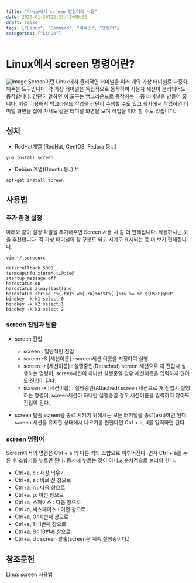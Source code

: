 ```yaml
---
title: "리눅스에서 screen 명령어의 사용"
date: 2020-01-30T22:33:42+09:00
draft: false
tags: ["Linux", "Command", "리눅스", "명령어"]
categories: ["Linux"]
---
```


# Linux에서 screen 명령어란?
![image](https://user-images.githubusercontent.com/152094/76447227-a8585300-640b-11ea-8de9-a135513f932a.png)
Screen이란 Linux에서 물리적인 터미널을 여러 개의 가상 터미널로 다중화해주는 도구입니다. 각 가상 터미널은 독립적으로 동작하며 사용자 세션이 분리되어도 동작합니다. 간단히 말하면 이 도구는 백그라운드로 동작하는 다중 터미널을 만들어 줍니다. 이걸 이용해서 백그라운드 작업을 간단히 수행할 수도 있고 회사에서 작업하던 터미널 화면을 집에 가서도 같은 터미널 화면을 보며 작업을 이어 할 수도 있습니다.

## 설치
- RedHat계열 (RedHat, CentOS, Fedora 등...)
```
yum install screen
```

- Debian 계열(Ubuntu 등..) #
```
apt-get install screen
```

## 사용법
### 추가 환경 설정
아래와 같이 설정 파일을 추가해주면 Screen 사용 시 좀 더 편해집니다. 적용하시는 것을 추천합니다. 각 가상 터미널의 창 구분도 되고 시계도 표시되는 등 더 보기 편해집니다.
```
vim ~/.screenrc
```

```
defscrollback 5000
termcapinfo xterm* ti@:te@
startup_message off
hardstatus on
hardstatus alwayslastline
hardstatus string "%{.bW}%-w%{.rW}%n*%t%{-}%+w %= %c ${USER}@%H"
bindkey -k k1 select 0
bindkey -k k2 select 1
bindkey -k k3 select 2
```

### screen 진입과 탈출
- screen 진입
  * screen : 일반적인 진입
  * screen -S [세션이름] : screen세션 이름을 지정하여 실행
  * screen -r [세션이름] : 실행중인(Detached) screen 세션으로 재 진입시 실행하는 명령어, screen세션이 하나만 실행중일 경우 세션이름을 입력하지 않아도 진입이 된다.
  * screen -x [세션이름] : 실행중인(Attached) screen 세션으로 재 진입시 실행하는 명령어, screen세션이 하나만 실행중일 경우 세션이름을 입력하지 않아도 진입이 된다.

- screen 탈출 
  screen을 종료 시키기 위해서는 모든 터미널을 종료(exit)하면 된다. screen 세션을 유지한 상태에서 나오기를 원한다면 Ctrl + a, d를 입력하면 된다.

### screen 명령어
Screen에서의 명령은 Ctrl + a 와 다른 키의 조합으로 이루어진다. 먼저 Ctrl + a를 누른 후 조합키를 누르면 된다. 동시에 누르는 것이 아니고 순차적으로 눌러야 한다.
- Ctrl+a, c : 새창 띄우기
- Ctrl+a, a : 바로 전 창으로
- Ctrl+a, n : 다음 창으로
- Ctrl+a, p: 이전 창으로
- Ctrl+a, 스페이스 : 다음 창으로
- Ctrl+a, 백스페이스 : 이전 창으로
- Ctrl+a, 0 : 0번째 창으로
- Ctrl+a, 1 : 1번째 창으로
- Ctrl+a, 9 : 10번째 창으로
- Ctrl+a, d : screen 탈출(screen은 계속 실행중이다.)

## 참조문헌
[Linux screen 사용법](https://dreamlog.tistory.com/470)
